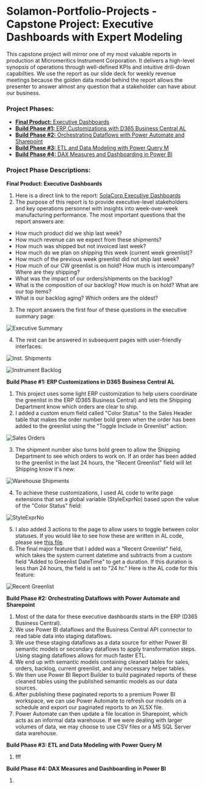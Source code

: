 # Solamon-Portfolio-Projects - Capstone Project: Executive Dashboards with Expert Modeling

This capstone project will mirror one of my most valuable reports in production at Micromeritics Instrument Corporation. It delivers a high-level synopsis of operations through well-defined KPIs and intuitive drill-down capabilties. We use the report as our slide deck for weekly revenue meetings because the golden data model behind the report allows the presenter to answer almost any question that a stakeholder can have about our business.

### **Project Phases:**

  - [**Final Product:** Executive Dashboards]()
  - [**Build Phase #1:** ERP Customizations with D365 Business Central AL]()
  - [**Build Phase #2:** Orchestrating Dataflows with Power Automate and Sharepoint]()
  - [**Build Phase #3:** ETL and Data Modeling with Power Query M]()
  - [**Build Phase #4:** DAX Measures and Dashboarding in Power BI]()

### **Project Phase Descriptions:**

  **Final Product: Executive Dashboards**

  1. Here is a direct link to the report: [SolaCorp Executive Dashboards]()
  2. The purpose of this report is to provide executive-level stakeholders and key operations personnel with insights into week-over-week manufacturing performance. The most important questions that the report answers are:

  - How much product did we ship last week?
  - How much revenue can we expect from these shipments?
  - How much was shipped but not invoiced last week?
  - How much do we plan on shipping this week (current week greenlist)?
  - How much of the previous week greenlist did not ship last week?
  - How much of our CW greenlist is on hold? How much is intercompany? Where are they shipping?
  - What was the impact of our orders/shipments on the backlog?
  - What is the composition of our backlog? How much is on hold? What are our top items?
  - What is our backlog aging? Which orders are the oldest?
  
  3. The report answers the first four of these questions in the executive summary page:

  ![Executive Summary]()
     
  4. The rest can be answered in subsequent pages with user-friendly interfaces:

  ![Inst. Shipments]()

  ![Instrument Backlog]()


  **Build Phase #1: ERP Customizations in D365 Business Central AL**
  
  1. This project uses some light ERP customization to help users coordinate the greenlist in the ERP (D365 Business Central) and lets the Shipping Department know which orders are clear to ship.
  2. I added a custom enum field called "Color Status" to the Sales Header table that makes the order number bold green when the order has been added to the greenlist using the "Toggle Include in Greenlist" action:

  ![Sales Orders]()
  
  3. The shipment number also turns bold green to allow the Shipping Department to see which orders to work on. If an order has been added to the greenlist in the last 24 hours, the "Recent Greenlist" field will let Shipping know it's new:

  ![Warehouse Shipments]()
  
  4. To achieve these customizations, I used AL code to write page extensions that set a global variable (StyleExprNo) based upon the value of the "Color Status" field:

  ![StyleExprNo]()

  5. I also added 3 actions to the page to allow users to toggle between color statuses. If you would like to see how these are written in AL code, please see [this file]().
  6. The final major feature that I added was a "Recent Greenlist" field, which takes the system current datetime and subtracts from a custom field "Added to Greenlist DateTime" to get a duration. If this duration is less than 24 hours, the field is set to "24 hr." Here is the AL code for this feature:

  ![Recent Greenlist]()


  **Build Phase #2: Orchestrating Dataflows with Power Automate and Sharepoint**
  
  1. Most of the data for these executive dashboards starts in the ERP (D365 Business Central).
  2. We use Power BI dataflows and the Business Central API connector to read table data into staging dataflows.
  3. We use these staging dataflows as a data source for either Power BI semantic models or secondary dataflows to apply transformation steps. Using staging dataflows allows for much faster ETL.
  4. We end up with semantic models containing cleaned tables for sales, orders, backlog, current greenlist, and any necessary helper tables.
  5. We then use Power BI Report Builder to build paginated reports of these cleaned tables using the published semantic models as our data sources.
  6. After publishing these paginated reports to a premium Power BI workspace, we can use Power Automate to refresh our models on a schedule and export our paginated reports to an XLSX file.
  7. Power Automate can then update a file location in Sharepoint, which acts as an informal data warehouse. If we were dealing with larger volumes of data, we may choose to use CSV files or a MS SQL Server data warehouse.


  **Build Phase #3: ETL and Data Modeling with Power Query M**
  
  1. fff


  **Build Phase #4: DAX Measures and Dashboarding in Power BI**
  
  1. 
